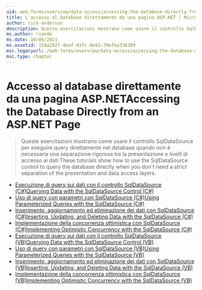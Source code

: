 ```yaml
---
uid: web-forms/overview/data-access/accessing-the-database-directly-from-an-aspnet-page/index
title: L'accesso al Database direttamente da una pagina ASP.NET | Microsoft Docs
author: rick-anderson
description: Queste esercitazioni mostrano come usare il controllo SqlDataSource per eseguire query direttamente nel database quando non è necessaria una netta separazione della presentazione e i dati...
ms.author: riande
ms.date: 10/05/2011
ms.assetid: 134a202f-4eef-41fc-8e91-70efba338389
msc.legacyurl: /web-forms/overview/data-access/accessing-the-database-directly-from-an-aspnet-page
msc.type: chapter
---
```

<a name="accessing-the-database-directly-from-an-aspnet-page"></a><span data-ttu-id="64a38-103">Accesso al database direttamente da una pagina ASP.NET</span><span class="sxs-lookup"><span data-stu-id="64a38-103">Accessing the Database Directly from an ASP.NET Page</span></span>
====================
> <span data-ttu-id="64a38-104">Queste esercitazioni mostrano come usare il controllo SqlDataSource per eseguire query direttamente nel database quando non è necessaria una separazione rigorosa tra la presentazione e livelli di accesso ai dati.</span><span class="sxs-lookup"><span data-stu-id="64a38-104">These tutorials show how to use the SqlDataSource control to query the database directly when you don't need a strict separation of the presentation and data access layers.</span></span>


- [<span data-ttu-id="64a38-105">Esecuzione di query sui dati con il controllo SqlDataSource (C#)</span><span class="sxs-lookup"><span data-stu-id="64a38-105">Querying Data with the SqlDataSource Control (C#)</span></span>](querying-data-with-the-sqldatasource-control-cs.md)
- [<span data-ttu-id="64a38-106">Uso di query con parametri con SqlDataSource (C#)</span><span class="sxs-lookup"><span data-stu-id="64a38-106">Using Parameterized Queries with the SqlDataSource (C#)</span></span>](using-parameterized-queries-with-the-sqldatasource-cs.md)
- [<span data-ttu-id="64a38-107">Inserimento, aggiornamento ed eliminazione dei dati con SqlDataSource (C#)</span><span class="sxs-lookup"><span data-stu-id="64a38-107">Inserting, Updating, and Deleting Data with the SqlDataSource (C#)</span></span>](inserting-updating-and-deleting-data-with-the-sqldatasource-cs.md)
- [<span data-ttu-id="64a38-108">Implementazione della concorrenza ottimistica con SqlDataSource (C#)</span><span class="sxs-lookup"><span data-stu-id="64a38-108">Implementing Optimistic Concurrency with the SqlDataSource (C#)</span></span>](implementing-optimistic-concurrency-with-the-sqldatasource-cs.md)
- [<span data-ttu-id="64a38-109">Esecuzione di query sui dati con il controllo SqlDataSource (VB)</span><span class="sxs-lookup"><span data-stu-id="64a38-109">Querying Data with the SqlDataSource Control (VB)</span></span>](querying-data-with-the-sqldatasource-control-vb.md)
- [<span data-ttu-id="64a38-110">Uso di query con parametri con SqlDataSource (VB)</span><span class="sxs-lookup"><span data-stu-id="64a38-110">Using Parameterized Queries with the SqlDataSource (VB)</span></span>](using-parameterized-queries-with-the-sqldatasource-vb.md)
- [<span data-ttu-id="64a38-111">Inserimento, aggiornamento ed eliminazione dei dati con SqlDataSource (VB)</span><span class="sxs-lookup"><span data-stu-id="64a38-111">Inserting, Updating, and Deleting Data with the SqlDataSource (VB)</span></span>](inserting-updating-and-deleting-data-with-the-sqldatasource-vb.md)
- [<span data-ttu-id="64a38-112">Implementazione della concorrenza ottimistica con SqlDataSource (VB)</span><span class="sxs-lookup"><span data-stu-id="64a38-112">Implementing Optimistic Concurrency with the SqlDataSource (VB)</span></span>](implementing-optimistic-concurrency-with-the-sqldatasource-vb.md)
